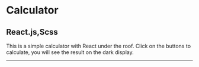 
# Calculator

## React.js,Scss


This is a simple calculator with React under the roof. 
Click on the buttons to calculate, you will see the result on the dark display.

---
